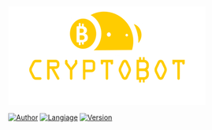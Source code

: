 ![CryptoBot](cryptobot-data/logo.png)

[![Author](https://img.shields.io/badge/coded%20by-Madil%20Supra-yellow)](https://github.com/madilsupra)  [![Langiage](https://img.shields.io/badge/language-python-geen)](https://python.org)  [![Version](https://img.shields.io/badge/version-1.0-red)]()
